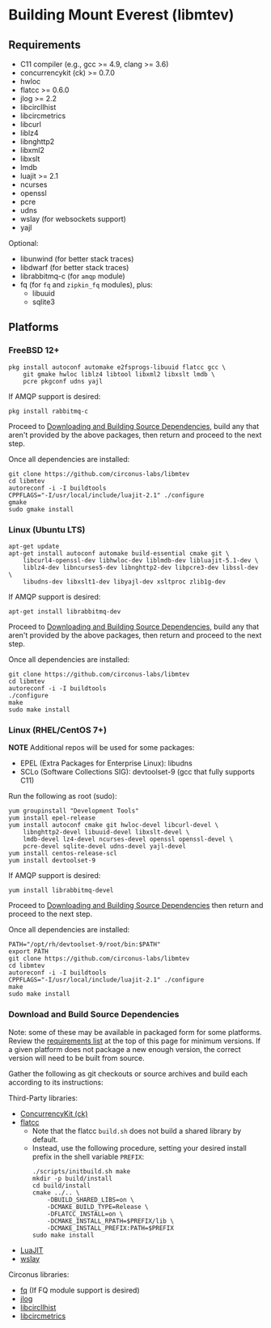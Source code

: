 # Building Mount Everest (libmtev)

## Requirements

 * C11 compiler (e.g., gcc >= 4.9, clang >= 3.6)
 * concurrencykit (ck) >= 0.7.0
 * hwloc
 * flatcc >= 0.6.0
 * jlog >= 2.2
 * libcircllhist
 * libcircmetrics
 * libcurl
 * liblz4
 * libnghttp2
 * libxml2
 * libxslt
 * lmdb
 * luajit >= 2.1
 * ncurses
 * openssl
 * pcre
 * udns
 * wslay (for websockets support)
 * yajl

 Optional:
 * libunwind (for better stack traces)
 * libdwarf (for better stack traces)
 * librabbitmq-c (for `amqp` module)
 * fq (for `fq` and `zipkin_fq` modules), plus:
   * libuuid
   * sqlite3
 
## Platforms

### FreeBSD 12+

    pkg install autoconf automake e2fsprogs-libuuid flatcc gcc \
        git gmake hwloc liblz4 libtool libxml2 libxslt lmdb \
        pcre pkgconf udns yajl

If AMQP support is desired:

    pkg install rabbitmq-c

Proceed to [Downloading and Building Source
Dependencies](#donwloading-and-building-source-dependencies), build any that
aren't provided by the above packages, then return and proceed to the next
step.

Once all dependencies are installed:

    git clone https://github.com/circonus-labs/libmtev
    cd libmtev
    autoreconf -i -I buildtools
    CPPFLAGS="-I/usr/local/include/luajit-2.1" ./configure
    gmake
    sudo gmake install


### Linux (Ubuntu LTS)

    apt-get update
    apt-get install autoconf automake build-essential cmake git \
        libcurl4-openssl-dev libhwloc-dev liblmdb-dev libluajit-5.1-dev \
        liblz4-dev libncurses5-dev libnghttp2-dev libpcre3-dev libssl-dev \
        libudns-dev libxslt1-dev libyajl-dev xsltproc zlib1g-dev

If AMQP support is desired:

    apt-get install librabbitmq-dev

Proceed to [Downloading and Building Source
Dependencies](#donwloading-and-building-source-dependencies), build any that
aren't provided by the above packages, then return and proceed to the next
step.


Once all dependencies are installed:

    git clone https://github.com/circonus-labs/libmtev
    cd libmtev
    autoreconf -i -I buildtools
    ./configure
    make
    sudo make install


### Linux (RHEL/CentOS 7+)

**NOTE** Additional repos will be used for some packages:
* EPEL (Extra Packages for Enterprise Linux): libudns
* SCLo (Software Collections SIG): devtoolset-9 (gcc that fully supports C11)

Run the following as root (sudo):

    yum groupinstall "Development Tools"
    yum install epel-release
    yum install autoconf cmake git hwloc-devel libcurl-devel \
        libnghttp2-devel libuuid-devel libxslt-devel \
        lmdb-devel lz4-devel ncurses-devel openssl openssl-devel \
        pcre-devel sqlite-devel udns-devel yajl-devel
    yum install centos-release-scl
    yum install devtoolset-9

If AMQP support is desired:

    yum install librabbitmq-devel

Proceed to [Downloading and Building Source
Dependencies](#donwloading-and-building-source-dependencies) then return and
proceed to the next step.

Once all dependencies are installed:

    PATH="/opt/rh/devtoolset-9/root/bin:$PATH"
    export PATH
    git clone https://github.com/circonus-labs/libmtev
    cd libmtev
    autoreconf -i -I buildtools
    CPPFLAGS="-I/usr/local/include/luajit-2.1" ./configure
    make
    sudo make install


### Download and Build Source Dependencies

Note: some of these may be available in packaged form for some platforms.
Review the [requirements list](#requirements) at the top of this page for
minimum versions. If a given platform does not package a new enough version,
the correct version will need to be built from source.

Gather the following as git checkouts or source archives and build each
according to its instructions:

Third-Party libraries:
* [ConcurrencyKit (ck)](https://github.com/concurrencykit/ck)
* [flatcc](https://github.com/dvidelabs/flatcc)
  * Note that the flatcc `build.sh` does not build a shared library by default.
  * Instead, use the following procedure, setting your desired install prefix
    in the shell variable `PREFIX`:
    ```
    ./scripts/initbuild.sh make
    mkdir -p build/install
    cd build/install
    cmake ../.. \
        -DBUILD_SHARED_LIBS=on \
        -DCMAKE_BUILD_TYPE=Release \
        -DFLATCC_INSTALL=on \
        -DCMAKE_INSTALL_RPATH=$PREFIX/lib \
        -DCMAKE_INSTALL_PREFIX:PATH=$PREFIX
    sudo make install
    ```
* [LuaJIT](http://luajit.org/download.html)
* [wslay](https://github.com/tatsuhiro-t/wslay)

Circonus libraries:
* [fq](https://github.com/circonus-labs/fq) (If FQ module support is desired)
* [jlog](https://github.com/omniti-labs/jlog)
* [libcircllhist](https://github.com/openhistogram/libcircllhist)
* [libcircmetrics](https://github.com/circonus-labs/libcircmetrics)


